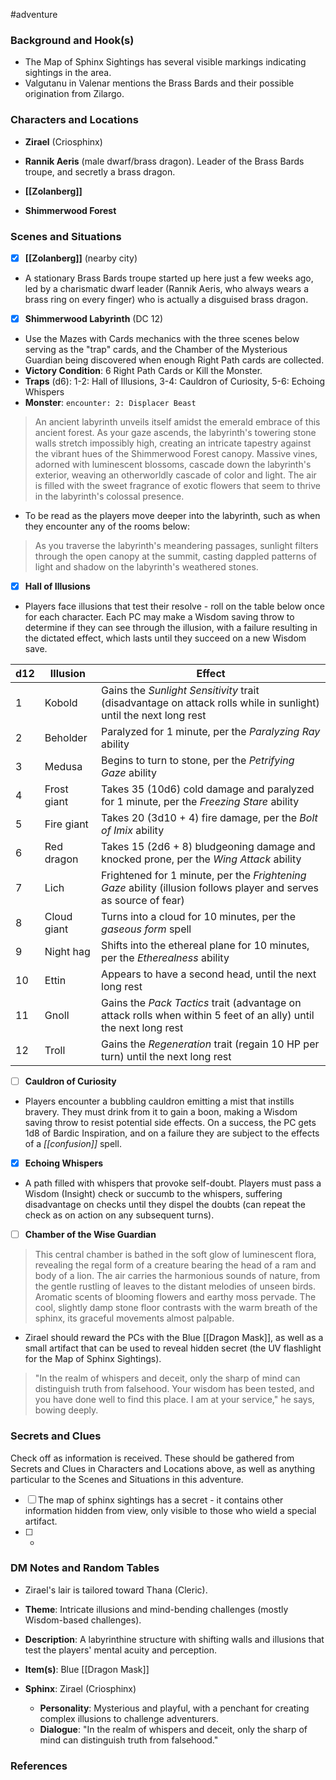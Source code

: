 #adventure 

### Background and Hook(s)

* The Map of Sphinx Sightings has several visible markings indicating sightings in the area.
* Valgutanu in Valenar mentions the Brass Bards and their possible origination from Zilargo.

### Characters and Locations

* **Zirael** (Criosphinx)
* **Rannik Aeris** (male dwarf/brass dragon). Leader of the Brass Bards troupe, and secretly a brass dragon.

* **[[Zolanberg]]**
* **Shimmerwood Forest**

### Scenes and Situations

 - [x]  **[[Zolanberg]]** (nearby city)

* A stationary Brass Bards troupe started up here just a few weeks ago, led by a charismatic dwarf leader (Rannik Aeris, who always wears a brass ring on every finger) who is actually a disguised brass dragon.

 - [x]  **Shimmerwood Labyrinth** (DC 12)

* Use the Mazes with Cards mechanics with the three scenes below serving as the "trap" cards, and the Chamber of the Mysterious Guardian being discovered when enough Right Path cards are collected.
* **Victory Condition**: 6 Right Path Cards or Kill the Monster.
* **Traps** (d6): 1-2: Hall of Illusions, 3-4: Cauldron of Curiosity, 5-6: Echoing Whispers
* **Monster**: `encounter: 2: Displacer Beast`

>An ancient labyrinth unveils itself amidst the emerald embrace of this ancient forest. As your gaze ascends, the labyrinth's towering stone walls stretch impossibly high, creating an intricate tapestry against the vibrant hues of the Shimmerwood Forest canopy. Massive vines, adorned with luminescent blossoms, cascade down the labyrinth's exterior, weaving an otherworldly cascade of color and light. The air is filled with the sweet fragrance of exotic flowers that seem to thrive in the labyrinth's colossal presence.

* To be read as the players move deeper into the labyrinth, such as when they encounter any of the rooms below:

>As you traverse the labyrinth's meandering passages, sunlight filters through the open canopy at the summit, casting dappled patterns of light and shadow on the labyrinth's weathered stones.

 - [x]  **Hall of Illusions**

* Players face illusions that test their resolve - roll on the table below once for each character. Each PC may make a Wisdom saving throw to determine if they can see through the illusion, with a failure resulting in the dictated effect, which lasts until they succeed on a new Wisdom save.

| d12 | Illusion | Effect |
| ---- | ---- | ---- |
| 1 | Kobold | Gains the _Sunlight Sensitivity_ trait (disadvantage on attack rolls while in sunlight) until the next long rest |
| 2 | Beholder | Paralyzed for 1 minute, per the _Paralyzing Ray_ ability |
| 3 | Medusa | Begins to turn to stone, per the _Petrifying Gaze_ ability |
| 4 | Frost giant | Takes 35 (10d6) cold damage and paralyzed for 1 minute, per the _Freezing Stare_ ability |
| 5 | Fire giant | Takes 20 (3d10 + 4) fire damage, per the _Bolt of Imix_ ability |
| 6 | Red dragon | Takes 15 (2d6 + 8) bludgeoning damage and knocked prone, per the *Wing Attack* ability |
| 7 | Lich | Frightened for 1 minute, per the *Frightening Gaze* ability (illusion follows player and serves as source of fear) |
| 8 | Cloud giant | Turns into a cloud for 10 minutes, per the *gaseous form* spell |
| 9 | Night hag | Shifts into the ethereal plane for 10 minutes, per the _Etherealness_ ability |
| 10 | Ettin | Appears to have a second head, until the next long rest |
| 11 | Gnoll | Gains the _Pack Tactics_ trait (advantage on attack rolls when within 5 feet of an ally) until the next long rest |
| 12 | Troll | Gains the _Regeneration_ trait (regain 10 HP per turn) until the next long rest |
 - [ ]  **Cauldron of Curiosity**

* Players encounter a bubbling cauldron emitting a mist that instills bravery. They must drink from it to gain a boon, making a Wisdom saving throw to resist potential side effects. On a success, the PC gets 1d8 of Bardic Inspiration, and on a failure they are subject to the effects of a *[[confusion]]* spell.

 - [x]  **Echoing Whispers**

* A path filled with whispers that provoke self-doubt. Players must pass a Wisdom (Insight) check or succumb to the whispers, suffering disadvantage on checks until they dispel the doubts (can repeat the check as on action on any subsequent turns).

 - [ ]  **Chamber of the Wise Guardian**

>This central chamber is bathed in the soft glow of luminescent flora, revealing the regal form of a creature bearing the head of a ram and body of a lion. The air carries the harmonious sounds of nature, from the gentle rustling of leaves to the distant melodies of unseen birds. Aromatic scents of blooming flowers and earthy moss pervade. The cool, slightly damp stone floor contrasts with the warm breath of the sphinx, its graceful movements almost palpable.

* Zirael should reward the PCs with the Blue [[Dragon Mask]], as well as a small artifact that can be used to reveal hidden secret (the UV flashlight for the Map of Sphinx Sightings).

>"In the realm of whispers and deceit, only the sharp of mind can distinguish truth from falsehood. Your wisdom has been tested, and you have done well to find this place. I am at your service," he says, bowing deeply.

### Secrets and Clues
Check off as information is received. These should be gathered from Secrets and Clues in Characters and Locations above, as well as anything particular to the Scenes and Situations in this adventure.

 - [ ]  The map of sphinx sightings has a secret - it contains other information hidden from view, only visible to those who wield a special artifact.
 - [ ]  -

### DM Notes and Random Tables

* Zirael's lair is tailored toward Thana (Cleric).

* **Theme**: Intricate illusions and mind-bending challenges (mostly Wisdom-based challenges).
* **Description**: A labyrinthine structure with shifting walls and illusions that test the players' mental acuity and perception.
* **Item(s)**: Blue [[Dragon Mask]]
* **Sphinx**: Zirael (Criosphinx)
	* **Personality**: Mysterious and playful, with a penchant for creating complex illusions to challenge adventurers.
	* **Dialogue**: "In the realm of whispers and deceit, only the sharp of mind can distinguish truth from falsehood."

### References
